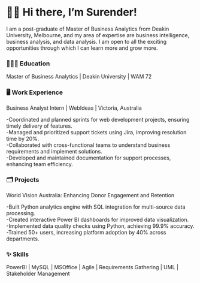# 👋🏻 Hi there, I’m Surender!

I am a post-graduate of Master of Business Analytics from Deakin University, Melbourne, and my area of expertise are business intelligence, business analysis, and data analysis. I am open to all the exciting opportunities through which I can learn more and grow more.  

### 🧑🏻‍🎓 Education
Master of Business Analytics | Deakin University | WAM 72

### 🖥️ Work Experience

Business Analyst Intern | WebIdeas | Victoria, Australia   

-Coordinated and planned sprints for web development projects, ensuring timely delivery of features.  
-Managed and prioritized support tickets using Jira, improving resolution time by 20%.  
-Collaborated with cross-functional teams to understand business requirements and implement solutions.  
-Developed and maintained documentation for support processes, enhancing team efficiency.  

### 🗂️ Projects
World Vision Australia: Enhancing Donor Engagement and Retention

-Built Python analytics engine with SQL integration for multi-source data processing.  
-Created interactive Power BI dashboards for improved data visualization.  
-Implemented data quality checks using Python, achieving 99.9% accuracy.  
-Trained 50+ users, increasing platform adoption by 40% across departments. 

### ✨ Skills

PowerBI | MySQL | MSOffice | Agile | Requirements Gathering | UML | Stakeholder Management
